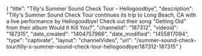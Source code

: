 {
    "title": "Tilly's Summer Sound Check Tour - Hellogoodbye",
    "description": "Tilly's Summer Sound Check Tour continues its trip to Long Beach, CA with a live performance by Hellogoodbye! Check out their song \"Getting Old\" from their album Would It Kill You?",
    "channelid": "187312",
    "videoid": "187315",
    "date_created": "1404757966",
    "date_modified": "1455817094",
    "type": "captivate",
    "layout": "channelVideo",
    "url": "\/summer-sound-check-tour\/tilly-s-summer-sound-check-tour-hellogoodbye\/187312-187315"
}